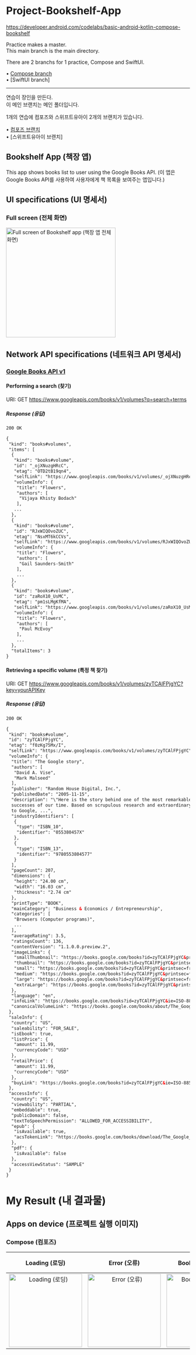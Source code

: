 # Project-Bookshelf-App
https://developer.android.com/codelabs/basic-android-kotlin-compose-bookshelf

Practice makes a master.   
This main branch is the main directory.   

There are 2 branchs for 1 practice, Compose and SwiftUI.   
   
• [Compose branch](https://github.com/Jaehwa-Noh/Project-Bookshelf-App/tree/compose-bookshelf-app)   
• [SwiftUI branch]   


---

연습이 장인을 만든다.   
이 메인 브랜치는 메인 폴더입니다.

1개의 연습에 컴포즈와 스위프트유아이 2개의 브랜치가 있습니다.   
   
• [컴포즈 브랜치](https://github.com/Jaehwa-Noh/Project-Bookshelf-App/tree/compose-bookshelf-app)   
• [스위프트유아이 브랜치]   


## Bookshelf App (책장 앱)
This app shows books list to user using the Google Books API. (이 앱은 Google Books API를 사용하여 사용자에게 책 목록을 보여주는 앱입니다.)


## UI specifications (UI 명세서)
### Full screen (전체 화면)
<img width="300" alt="Full screen of Bookshelf app (책장 앱 전체 화면)" src="https://github.com/Jaehwa-Noh/Project-Bookshelf-App/assets/48680511/d1cf46e7-104a-4e08-8ff0-e7d1fca52029">

## Network API specifications (네트워크 API 명세서)
### [Google Books API v1](https://developers.google.com/books/docs/v1/using#PerformingSearch)
#### Performing a search (찾기)
URI: GET https://www.googleapis.com/books/v1/volumes?q=search+terms

##### Response (응답)
```html
200 OK

{
 "kind": "books#volumes",
 "items": [
  {
   "kind": "books#volume",
   "id": "_ojXNuzgHRcC",
   "etag": "OTD2tB19qn4",
   "selfLink": "https://www.googleapis.com/books/v1/volumes/_ojXNuzgHRcC",
   "volumeInfo": {
    "title": "Flowers",
    "authors": [
     "Vijaya Khisty Bodach"
    ],
   ...
  },
  {
   "kind": "books#volume",
   "id": "RJxWIQOvoZUC",
   "etag": "NsxMT6kCCVs",
   "selfLink": "https://www.googleapis.com/books/v1/volumes/RJxWIQOvoZUC",
   "volumeInfo": {
    "title": "Flowers",
    "authors": [
     "Gail Saunders-Smith"
    ],
    ...
  },
  {
   "kind": "books#volume",
   "id": "zaRoX10_UsMC",
   "etag": "pm1sLMgKfMA",
   "selfLink": "https://www.googleapis.com/books/v1/volumes/zaRoX10_UsMC",
   "volumeInfo": {
    "title": "Flowers",
    "authors": [
     "Paul McEvoy"
    ],
    ...
  },
  "totalItems": 3
}
```

#### Retrieving a specific volume (특정 책 찾기)
URI: GET https://www.googleapis.com/books/v1/volumes/zyTCAlFPjgYC?key=yourAPIKey

##### Response (응답)
```html
200 OK

{
 "kind": "books#volume",
 "id": "zyTCAlFPjgYC",
 "etag": "f0zKg75Mx/I",
 "selfLink": "https://www.googleapis.com/books/v1/volumes/zyTCAlFPjgYC",
 "volumeInfo": {
  "title": "The Google story",
  "authors": [
   "David A. Vise",
   "Mark Malseed"
  ],
  "publisher": "Random House Digital, Inc.",
  "publishedDate": "2005-11-15",
  "description": "\"Here is the story behind one of the most remarkable Internet
  successes of our time. Based on scrupulous research and extraordinary access
  to Google, ...",
  "industryIdentifiers": [
   {
    "type": "ISBN_10",
    "identifier": "055380457X"
   },
   {
    "type": "ISBN_13",
    "identifier": "9780553804577"
   }
  ],
  "pageCount": 207,
  "dimensions": {
   "height": "24.00 cm",
   "width": "16.03 cm",
   "thickness": "2.74 cm"
  },
  "printType": "BOOK",
  "mainCategory": "Business & Economics / Entrepreneurship",
  "categories": [
   "Browsers (Computer programs)",
   ...
  ],
  "averageRating": 3.5,
  "ratingsCount": 136,
  "contentVersion": "1.1.0.0.preview.2",
  "imageLinks": {
   "smallThumbnail": "https://books.google.com/books?id=zyTCAlFPjgYC&printsec=frontcover&img=1&zoom=5&edge=curl&source=gbs_api",
   "thumbnail": "https://books.google.com/books?id=zyTCAlFPjgYC&printsec=frontcover&img=1&zoom=1&edge=curl&source=gbs_api",
   "small": "https://books.google.com/books?id=zyTCAlFPjgYC&printsec=frontcover&img=1&zoom=2&edge=curl&source=gbs_api",
   "medium": "https://books.google.com/books?id=zyTCAlFPjgYC&printsec=frontcover&img=1&zoom=3&edge=curl&source=gbs_api",
   "large": "https://books.google.com/books?id=zyTCAlFPjgYC&printsec=frontcover&img=1&zoom=4&edge=curl&source=gbs_api",
   "extraLarge": "https://books.google.com/books?id=zyTCAlFPjgYC&printsec=frontcover&img=1&zoom=6&edge=curl&source=gbs_api"
  },
  "language": "en",
  "infoLink": "https://books.google.com/books?id=zyTCAlFPjgYC&ie=ISO-8859-1&source=gbs_api",
  "canonicalVolumeLink": "https://books.google.com/books/about/The_Google_story.html?id=zyTCAlFPjgYC"
 },
 "saleInfo": {
  "country": "US",
  "saleability": "FOR_SALE",
  "isEbook": true,
  "listPrice": {
   "amount": 11.99,
   "currencyCode": "USD"
  },
  "retailPrice": {
   "amount": 11.99,
   "currencyCode": "USD"
  },
  "buyLink": "https://books.google.com/books?id=zyTCAlFPjgYC&ie=ISO-8859-1&buy=&source=gbs_api"
 },
 "accessInfo": {
  "country": "US",
  "viewability": "PARTIAL",
  "embeddable": true,
  "publicDomain": false,
  "textToSpeechPermission": "ALLOWED_FOR_ACCESSIBILITY",
  "epub": {
   "isAvailable": true,
   "acsTokenLink": "https://books.google.com/books/download/The_Google_story-sample-epub.acsm?id=zyTCAlFPjgYC&format=epub&output=acs4_fulfillment_token&dl_type=sample&source=gbs_api"
  },
  "pdf": {
   "isAvailable": false
  },
  "accessViewStatus": "SAMPLE"
 }
}
```


# My Result (내 결과물)
## Apps on device (프로젝트 실행 이미지)
### Compose (컴포즈)
| Loading (로딩) | Error (오류) | Book List (책 목록) | Load Book Image (책 이미지 불러오기) |
| :-----------: | :----------: | :----------------: | :--------------------------------: |
| <img width="200" alt="Loading (로딩)" src="https://github.com/Jaehwa-Noh/Project-Bookshelf-App/assets/48680511/6baa89a7-6768-46ab-8064-8bcbe45b6211"> | <img width="200" alt="Error (오류)" src="https://github.com/Jaehwa-Noh/Project-Bookshelf-App/assets/48680511/2c833947-7d3b-499c-abda-6ac3b7bf7768"> | <img width="200" alt="Book List (책 목록)" src="https://github.com/Jaehwa-Noh/Project-Bookshelf-App/assets/48680511/c3ab5123-4dca-4efa-b85c-eeb9f48f7537"> | <img width="200" alt="Load book image (책 이미지 불러오기)" src="https://github.com/Jaehwa-Noh/Project-Bookshelf-App/assets/48680511/50682b22-f99d-4786-891f-88ab816102e2"> |
